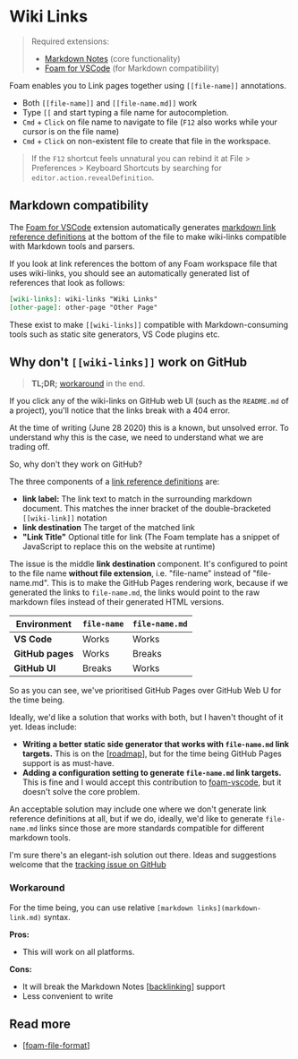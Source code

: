# Wiki Links

> Required extensions:
> - [Markdown Notes](https://marketplace.visualstudio.com/items?itemName=kortina.vscode-markdown-notes) (core functionality)
> - [Foam for VSCode](https://marketplace.visualstudio.com/items?itemName=foam.foam-vscode) (for Markdown compatibility)

Foam enables you to Link pages together using `[[file-name]]` annotations.

- Both `[[file-name]]` and `[[file-name.md]]` work
- Type `[[` and start typing a file name for autocompletion.
- `Cmd` + `Click` on file name to navigate to file (`F12` also works while your cursor is on the file name)
- `Cmd` + `Click` on non-existent file to create that file in the workspace.

> If the `F12` shortcut feels unnatural you can rebind it at File > Preferences > Keyboard Shortcuts by searching for `editor.action.revealDefinition`.

## Markdown compatibility

The [Foam for VSCode](https://marketplace.visualstudio.com/items?itemName=foam.foam-vscode) extension automatically generates [markdown link reference definitions](https://spec.commonmark.org/0.29/#link-reference-definitions) at the bottom of the file to make wiki-links compatible with Markdown tools and parsers.

If you look at link references the bottom of any Foam workspace file that uses wiki-links, you should see an automatically generated list of references that look as follows:

```markdown
[wiki-links]: wiki-links "Wiki Links"
[other-page]: other-page "Other Page"
```

These exist to make `[[wiki-links]]` compatible with Markdown-consuming tools such as static site generators, VS Code plugins etc. 

## Why don't `[[wiki-links]]` work on GitHub

> **TL;DR;** [workaround](#workaround) in the end.

If you click any of the wiki-links on GitHub web UI (such as the `README.md` of a project), you'll notice that the links break with a 404 error.

At the time of writing (June 28 2020) this is a known, but unsolved error. To understand why this is the case, we need to understand what we are trading off.

So, why don't they work on GitHub?

The three components of a [link reference definitions](https://spec.commonmark.org/0.29/#link-reference-definitions) are:

- **link label:** The link text to match in the surrounding markdown document. This matches the inner bracket of the double-bracketed `[[wiki-link]]` notation
- **link destination** The target of the matched link
- **"Link Title"** Optional title for link (The Foam template has a snippet of JavaScript to replace this on the website at runtime)

The issue is the middle **link destination** component. It's configured to point to the file name **without file extension**, i.e. "file-name" instead of "file-name.md". This is to make the GitHub Pages rendering work, because if we generated the links to `file-name.md`, the links would point to the raw markdown files instead of their generated HTML versions.

| Environment      | `file-name` | `file-name.md` |
| ---------------- | ----------- | -------------- |
| **VS Code**      | Works       | Works          |
| **GitHub pages** | Works       | Breaks         |
| **GitHub UI**    | Breaks      | Works          |

So as you can see, we've prioritised GitHub Pages over GitHub Web U for the time being.

Ideally, we'd like a solution that works with both, but I haven't thought of it yet. Ideas include:

- **Writing a better static side generator that works with `file-name.md` link targets.** This is on the [[roadmap]], but for the time being GitHub Pages support is as must-have.
- **Adding a configuration setting to generate `file-name.md` link targets.** This is fine and I would accept this contribution to [foam-vscode](https://github.com/foambubble/foam-vscode), but it doesn't solve the core problem.

An acceptable solution may include one where we don't generate link reference definitions at all, but if we do, ideally, we'd like to generate `file-name.md` links since those are more standards compatible for different markdown tools.

I'm sure there's an elegant-ish solution out there. Ideas and suggestions welcome that the [tracking issue on GitHub](https://github.com/foambubble/foam/issues/16)

### Workaround

For the time being, you can use relative `[markdown links](markdown-link.md)` syntax.

**Pros:**

- This will work on all platforms.

**Cons:**

- It will break the Markdown Notes [[backlinking]] support
- Less convenient to write

## Read more

- [[foam-file-format]]

[//begin]: # "Autogenerated link references for markdown compatibility"
[wiki-links]: wiki-links "Wiki Links"
[roadmap]: roadmap "Roadmap"
[backlinking]: backlinking "Backlinking"
[foam-file-format]: foam-file-format "Foam File Format"
[//end]: # "Autogenerated link references"

